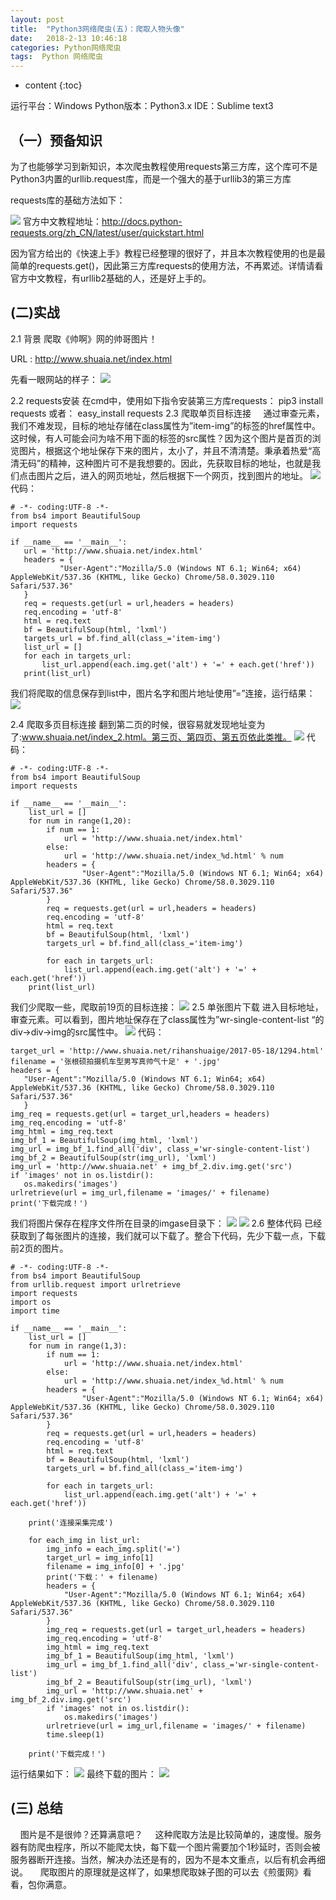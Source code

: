 ```yaml
---
layout: post
title:  "Python3网络爬虫(五)：爬取人物头像"
date:   2018-2-13 10:46:18
categories: Python网络爬虫
tags:  Python 网络爬虫
---
```


* content
{:toc}

运行平台：Windows 
Python版本：Python3.x 
IDE：Sublime text3
## （一）预备知识
为了也能够学习到新知识，本次爬虫教程使用requests第三方库，这个库可不是Python3内置的urllib.request库，而是一个强大的基于urllib3的第三方库

requests库的基础方法如下：

![](https://img-blog.csdn.net/20170521121032110?watermark/2/text/aHR0cDovL2Jsb2cuY3Nkbi5uZXQvYzQwNjQ5NTc2Mg==/font/5a6L5L2T/fontsize/400/fill/I0JBQkFCMA==/dissolve/70/gravity/SouthEast)
官方中文教程地址：http://docs.python-requests.org/zh_CN/latest/user/quickstart.html

因为官方给出的《快速上手》教程已经整理的很好了，并且本次教程使用的也是最简单的requests.get()，因此第三方库requests的使用方法，不再累述。详情请看官方中文教程，有urllib2基础的人，还是好上手的。

## (二)实战
2.1 背景
    爬取《帅啊》网的帅哥图片！

URL : http://www.shuaia.net/index.html

先看一眼网站的样子：
![](https://img-blog.csdn.net/20170521121231569?watermark/2/text/aHR0cDovL2Jsb2cuY3Nkbi5uZXQvYzQwNjQ5NTc2Mg==/font/5a6L5L2T/fontsize/400/fill/I0JBQkFCMA==/dissolve/70/gravity/SouthEast)

2.2 requests安装
    在cmd中，使用如下指令安装第三方库requests：
pip3 install requests
    或者：
easy_install requests
2.3 爬取单页目标连接
    通过审查元素，我们不难发现，目标的地址存储在class属性为”item-img”的<a>标签的href属性中。这时候，有人可能会问为啥不用下面的<img>标签的src属性？因为这个图片是首页的浏览图片，根据这个地址保存下来的图片，太小了，并且不清清楚。秉承着热爱“高清无码”的精神，这种图片可不是我想要的。因此，先获取目标的地址，也就是我们点击图片之后，进入的网页地址，然后根据下一个网页，找到图片的地址。
![](https://img-blog.csdn.net/20170521121440034?watermark/2/text/aHR0cDovL2Jsb2cuY3Nkbi5uZXQvYzQwNjQ5NTc2Mg==/font/5a6L5L2T/fontsize/400/fill/I0JBQkFCMA==/dissolve/70/gravity/SouthEast)
 代码：
 ```
 # -*- coding:UTF-8 -*-
from bs4 import BeautifulSoup
import requests

if __name__ == '__main__':
    url = 'http://www.shuaia.net/index.html'
    headers = {
            "User-Agent":"Mozilla/5.0 (Windows NT 6.1; Win64; x64) AppleWebKit/537.36 (KHTML, like Gecko) Chrome/58.0.3029.110 Safari/537.36"
    }
    req = requests.get(url = url,headers = headers)
    req.encoding = 'utf-8'
    html = req.text
    bf = BeautifulSoup(html, 'lxml')
    targets_url = bf.find_all(class_='item-img')
    list_url = []
    for each in targets_url:
        list_url.append(each.img.get('alt') + '=' + each.get('href'))
    print(list_url)
 ```
 我们将爬取的信息保存到list中，图片名字和图片地址使用”=”连接，运行结果：
 ![](https://img-blog.csdn.net/20170521121615323?watermark/2/text/aHR0cDovL2Jsb2cuY3Nkbi5uZXQvYzQwNjQ5NTc2Mg==/font/5a6L5L2T/fontsize/400/fill/I0JBQkFCMA==/dissolve/70/gravity/SouthEast)
 
 2.4 爬取多页目标连接
    翻到第二页的时候，很容易就发现地址变为了:www.shuaia.net/index_2.html。第三页、第四页、第五页依此类推。
![](https://img-blog.csdn.net/20170521121727325?watermark/2/text/aHR0cDovL2Jsb2cuY3Nkbi5uZXQvYzQwNjQ5NTc2Mg==/font/5a6L5L2T/fontsize/400/fill/I0JBQkFCMA==/dissolve/70/gravity/SouthEast)
代码：
```
# -*- coding:UTF-8 -*-
from bs4 import BeautifulSoup
import requests

if __name__ == '__main__':
    list_url = []
    for num in range(1,20):
        if num == 1:
            url = 'http://www.shuaia.net/index.html'
        else:
            url = 'http://www.shuaia.net/index_%d.html' % num
        headers = {
                "User-Agent":"Mozilla/5.0 (Windows NT 6.1; Win64; x64) AppleWebKit/537.36 (KHTML, like Gecko) Chrome/58.0.3029.110 Safari/537.36"
        }
        req = requests.get(url = url,headers = headers)
        req.encoding = 'utf-8'
        html = req.text
        bf = BeautifulSoup(html, 'lxml')
        targets_url = bf.find_all(class_='item-img')

        for each in targets_url:
            list_url.append(each.img.get('alt') + '=' + each.get('href'))
    print(list_url)
```
我们少爬取一些，爬取前19页的目标连接：
![](https://img-blog.csdn.net/20170521121837177?watermark/2/text/aHR0cDovL2Jsb2cuY3Nkbi5uZXQvYzQwNjQ5NTc2Mg==/font/5a6L5L2T/fontsize/400/fill/I0JBQkFCMA==/dissolve/70/gravity/SouthEast)
2.5 单张图片下载
    进入目标地址，审查元素。可以看到，图片地址保存在了class属性为”wr-single-content-list “的div->div->img的src属性中。
![](https://img-blog.csdn.net/20170521121936116?watermark/2/text/aHR0cDovL2Jsb2cuY3Nkbi5uZXQvYzQwNjQ5NTc2Mg==/font/5a6L5L2T/fontsize/400/fill/I0JBQkFCMA==/dissolve/70/gravity/SouthEast)
 代码：
 ```
 target_url = 'http://www.shuaia.net/rihanshuaige/2017-05-18/1294.html'
filename = '张根硕拍摄机车型男写真帅气十足' + '.jpg'
headers = {
    "User-Agent":"Mozilla/5.0 (Windows NT 6.1; Win64; x64) AppleWebKit/537.36 (KHTML, like Gecko) Chrome/58.0.3029.110 Safari/537.36"
    }
img_req = requests.get(url = target_url,headers = headers)
img_req.encoding = 'utf-8'
img_html = img_req.text
img_bf_1 = BeautifulSoup(img_html, 'lxml')
img_url = img_bf_1.find_all('div', class_='wr-single-content-list')
img_bf_2 = BeautifulSoup(str(img_url), 'lxml')
img_url = 'http://www.shuaia.net' + img_bf_2.div.img.get('src')
if 'images' not in os.listdir():
    os.makedirs('images')
urlretrieve(url = img_url,filename = 'images/' + filename)
print('下载完成！')
 ```
 我们将图片保存在程序文件所在目录的imgase目录下：
 ![](https://img-blog.csdn.net/20170521122107585?watermark/2/text/aHR0cDovL2Jsb2cuY3Nkbi5uZXQvYzQwNjQ5NTc2Mg==/font/5a6L5L2T/fontsize/400/fill/I0JBQkFCMA==/dissolve/70/gravity/SouthEast)
 ![](https://img-blog.csdn.net/20170521122141523?watermark/2/text/aHR0cDovL2Jsb2cuY3Nkbi5uZXQvYzQwNjQ5NTc2Mg==/font/5a6L5L2T/fontsize/400/fill/I0JBQkFCMA==/dissolve/70/gravity/SouthEast)
 2.6 整体代码
已经获取到了每张图片的连接，我们就可以下载了。整合下代码，先少下载一点，下载前2页的图片。
```
# -*- coding:UTF-8 -*-
from bs4 import BeautifulSoup
from urllib.request import urlretrieve
import requests
import os
import time

if __name__ == '__main__':
    list_url = []
    for num in range(1,3):
        if num == 1:
            url = 'http://www.shuaia.net/index.html'
        else:
            url = 'http://www.shuaia.net/index_%d.html' % num
        headers = {
                "User-Agent":"Mozilla/5.0 (Windows NT 6.1; Win64; x64) AppleWebKit/537.36 (KHTML, like Gecko) Chrome/58.0.3029.110 Safari/537.36"
        }
        req = requests.get(url = url,headers = headers)
        req.encoding = 'utf-8'
        html = req.text
        bf = BeautifulSoup(html, 'lxml')
        targets_url = bf.find_all(class_='item-img')

        for each in targets_url:
            list_url.append(each.img.get('alt') + '=' + each.get('href'))

    print('连接采集完成')

    for each_img in list_url:
        img_info = each_img.split('=')
        target_url = img_info[1]
        filename = img_info[0] + '.jpg'
        print('下载：' + filename)
        headers = {
            "User-Agent":"Mozilla/5.0 (Windows NT 6.1; Win64; x64) AppleWebKit/537.36 (KHTML, like Gecko) Chrome/58.0.3029.110 Safari/537.36"
        }
        img_req = requests.get(url = target_url,headers = headers)
        img_req.encoding = 'utf-8'
        img_html = img_req.text
        img_bf_1 = BeautifulSoup(img_html, 'lxml')
        img_url = img_bf_1.find_all('div', class_='wr-single-content-list')
        img_bf_2 = BeautifulSoup(str(img_url), 'lxml')
        img_url = 'http://www.shuaia.net' + img_bf_2.div.img.get('src')
        if 'images' not in os.listdir():
            os.makedirs('images')
        urlretrieve(url = img_url,filename = 'images/' + filename)
        time.sleep(1)

    print('下载完成！')
```
运行结果如下：
![](https://img-blog.csdn.net/20170521122323428?watermark/2/text/aHR0cDovL2Jsb2cuY3Nkbi5uZXQvYzQwNjQ5NTc2Mg==/font/5a6L5L2T/fontsize/400/fill/I0JBQkFCMA==/dissolve/70/gravity/SouthEast)
最终下载的图片：
![](https://img-blog.csdn.net/20170521122401947?watermark/2/text/aHR0cDovL2Jsb2cuY3Nkbi5uZXQvYzQwNjQ5NTc2Mg==/font/5a6L5L2T/fontsize/400/fill/I0JBQkFCMA==/dissolve/70/gravity/SouthEast)


## (三) 总结
    图片是不是很帅？还算满意吧？
    这种爬取方法是比较简单的，速度慢。服务器有防爬虫程序，所以不能爬太快，每下载一个图片需要加个1秒延时，否则会被服务器断开连接。当然，解决办法还是有的，因为不是本文重点，以后有机会再细说。
    爬取图片的原理就是这样了，如果想爬取妹子图的可以去《煎蛋网》看看，包你满意。




